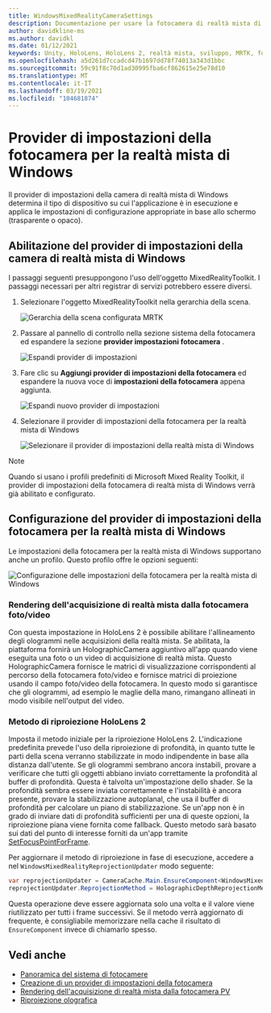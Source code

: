 ```yaml
---
title: WindowsMixedRealityCameraSettings
description: Documentazione per usare la fotocamera di realtà mista di Windows in MRTK
author: davidkline-ms
ms.author: davidkl
ms.date: 01/12/2021
keywords: Unity, HoloLens, HoloLens 2, realtà mista, sviluppo, MRTK, fotocamera,
ms.openlocfilehash: a5d261d7ccadcd47b1697dd78f74013a343d1bbc
ms.sourcegitcommit: 59c91f8c70d1ad30995fba6cf862615e25e78d10
ms.translationtype: MT
ms.contentlocale: it-IT
ms.lasthandoff: 03/19/2021
ms.locfileid: "104681874"
---
```

# <a name="windows-mixed-reality-camera-settings-provider"></a>Provider di impostazioni della fotocamera per la realtà mista di Windows

Il provider di impostazioni della camera di realtà mista di Windows determina il tipo di dispositivo su cui l'applicazione è in esecuzione e applica le impostazioni di configurazione appropriate in base allo schermo (trasparente o opaco).

## <a name="enabling-the-windows-mixed-reality-camera-settings-provider"></a>Abilitazione del provider di impostazioni della camera di realtà mista di Windows

I passaggi seguenti presuppongono l'uso dell'oggetto MixedRealityToolkit. I passaggi necessari per altri registrar di servizi potrebbero essere diversi.

1. Selezionare l'oggetto MixedRealityToolkit nella gerarchia della scena.

    ![Gerarchia della scena configurata MRTK](../images/MRTK_ConfiguredHierarchy.png)

2. Passare al pannello di controllo nella sezione sistema della fotocamera ed espandere la sezione **provider impostazioni fotocamera** .

    ![Espandi provider di impostazioni](../images/camera-system/ExpandProviders.png)

3. Fare clic su **Aggiungi provider di impostazioni della fotocamera** ed espandere la nuova voce di **impostazioni della fotocamera** appena aggiunta.

    ![Espandi nuovo provider di impostazioni](../images/camera-system/ExpandNewProvider.png)

4. Selezionare il provider di impostazioni della fotocamera per la realtà mista di Windows

    ![Selezionare il provider di impostazioni della realtà mista di Windows](../images/camera-system/SelectWindowsMixedRealitySettings.png)

> [!NOTE]
> Quando si usano i profili predefiniti di Microsoft Mixed Reality Toolkit, il provider di impostazioni della fotocamera di realtà mista di Windows verrà già abilitato e configurato.

## <a name="configuring-the-windows-mixed-reality-camera-settings-provider"></a>Configurazione del provider di impostazioni della fotocamera per la realtà mista di Windows

Le impostazioni della fotocamera per la realtà mista di Windows supportano anche un profilo. Questo profilo offre le opzioni seguenti:

![Configurazione delle impostazioni della fotocamera per la realtà mista di Windows](../images/camera-system/WMRCameraSettingsProfile.png)

### <a name="render-mixed-reality-capture-from-the-photovideo-camera"></a>Rendering dell'acquisizione di realtà mista dalla fotocamera foto/video

Con questa impostazione in HoloLens 2 è possibile abilitare l'allineamento degli ologrammi nelle acquisizioni della realtà mista. Se abilitata, la piattaforma fornirà un HolographicCamera aggiuntivo all'app quando viene eseguita una foto o un video di acquisizione di realtà mista. Questo HolographicCamera fornisce le matrici di visualizzazione corrispondenti al percorso della fotocamera foto/video e fornisce matrici di proiezione usando il campo foto/video della fotocamera. In questo modo si garantisce che gli ologrammi, ad esempio le maglie della mano, rimangano allineati in modo visibile nell'output del video.

### <a name="hololens-2-reprojection-method"></a>Metodo di riproiezione HoloLens 2

Imposta il metodo iniziale per la riproiezione HoloLens 2. L'indicazione predefinita prevede l'uso della riproiezione di profondità, in quanto tutte le parti della scena verranno stabilizzate in modo indipendente in base alla distanza dall'utente. Se gli ologrammi sembrano ancora instabili, provare a verificare che tutti gli oggetti abbiano inviato correttamente la profondità al buffer di profondità. Questa è talvolta un'impostazione dello shader. Se la profondità sembra essere inviata correttamente e l'instabilità è ancora presente, provare la stabilizzazione autoplanal, che usa il buffer di profondità per calcolare un piano di stabilizzazione. Se un'app non è in grado di inviare dati di profondità sufficienti per una di queste opzioni, la riproiezione piana viene fornita come fallback. Questo metodo sarà basato sui dati del punto di interesse forniti da un'app tramite [SetFocusPointForFrame](https://docs.unity3d.com/ScriptReference/XR.WSA.HolographicSettings.SetFocusPointForFrame.html).

Per aggiornare il metodo di riproiezione in fase di esecuzione, accedere a nel `WindowsMixedRealityReprojectionUpdater` modo seguente:

```c#
var reprojectionUpdater = CameraCache.Main.EnsureComponent<WindowsMixedRealityReprojectionUpdater>();
reprojectionUpdater.ReprojectionMethod = HolographicDepthReprojectionMethod.AutoPlanar;
```

Questa operazione deve essere aggiornata solo una volta e il valore viene riutilizzato per tutti i frame successivi. Se il metodo verrà aggiornato di frequente, è consigliabile memorizzare nella cache il risultato di `EnsureComponent` invece di chiamarlo spesso.

## <a name="see-also"></a>Vedi anche

- [Panoramica del sistema di fotocamere](camera-system-overview.md)
- [Creazione di un provider di impostazioni della fotocamera](create-settings-provider.md)
- [Rendering dell'acquisizione di realtà mista dalla fotocamera PV](https://docs.microsoft.com/windows/mixed-reality/mixed-reality-capture-for-developers#render-from-the-pv-camera-opt-in)
- [Riproiezione olografica](https://docs.microsoft.com/windows/mixed-reality/hologram-stability#reprojection)
